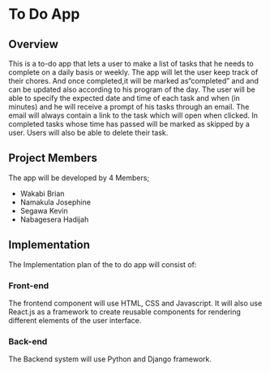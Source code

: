 # To Do App

## Overview
This is a to-do app that lets a user to make a list of tasks that he needs to complete on a daily basis or weekly. The app will let the user keep track of their chores. And once completed,it will be marked as“completed” and and can be updated also according to his program of the day. The user will be able to specify the expected date and time of each task and when (in minutes) and he will receive a prompt of his tasks through an email. The email will always contain a link to the task which will open when clicked. In completed tasks whose time has passed will be marked as skipped by a user. Users will also be able to delete their task. 

## Project Members
The app will be developed by 4 Members;
- Wakabi Brian
- Namakula Josephine
- Segawa Kevin
- Nabagesera Hadijah

## Implementation
The Implementation plan of the to do app will consist of:

### Front-end
The frontend component will use HTML, CSS and Javascript. It will also use React.js as a framework to create reusable components for rendering different elements of the user interface.

### Back-end
The Backend system will use Python and Django framework. 


